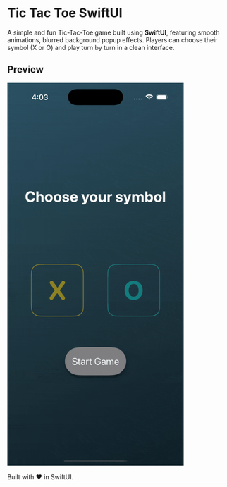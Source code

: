 # Tic Tac Toe SwiftUI

A simple and fun Tic-Tac-Toe game built using **SwiftUI**, featuring smooth animations, blurred background popup effects. Players can choose their symbol (X or O) and play turn by turn in a clean interface.

## Preview

<img src="TicTacToe/TicTacToe/Resources/Assets.xcassets/demo_gif.dataset/demo_gif.gif" width="400" />

Built with ❤️ in SwiftUI.
